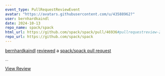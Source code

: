 ```yaml
---
event_type: PullRequestReviewEvent
avatar: "https://avatars.githubusercontent.com/u/43588962?"
user: bernhardkaindl
date: 2024-10-13
repo_name: spack/spack
html_url: https://github.com/spack/spack/pull/46936#pullrequestreview-2364808513
repo_url: https://github.com/spack/spack
---
```


<a href='https://github.com/bernhardkaindl' target='_blank'>bernhardkaindl</a> <a href='https://github.com/spack/spack/pull/46936#pullrequestreview-2364808513' target='_blank'>reviewed</a> a <a href='https://github.com/spack/spack/pull/46936' target='_blank'>spack/spack pull request</a>

<small>...</small>

<a href='https://github.com/spack/spack/pull/46936#pullrequestreview-2364808513' target='_blank'>View Review</a>